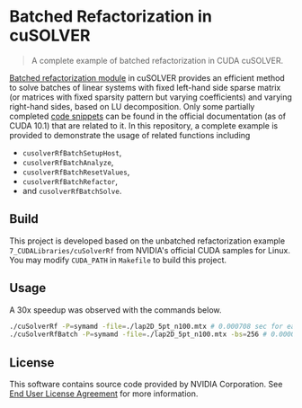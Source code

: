 # Batched Refactorization in cuSOLVER

> A complete example of batched refactorization in CUDA cuSOLVER.

[Batched refactorization module](https://docs.nvidia.com/cuda/archive/10.1/cusolver/index.html#glu-reference) in cuSOLVER provides an efficient method to solve batches of linear systems with fixed left-hand side sparse matrix (or matrices with fixed sparsity pattern but varying coefficients) and varying right-hand sides, based on LU decomposition.
Only some partially completed [code snippets](https://docs.nvidia.com/cuda/archive/10.1/cusolver/index.html#cuSolverRFbatch-example1) can be found in the official documentation (as of CUDA 10.1) that are related to it.
In this repository, a complete example is provided to demonstrate the usage of related functions including 
* ```cusolverRfBatchSetupHost```, 
* ```cusolverRfBatchAnalyze```, 
* ```cusolverRfBatchResetValues```, 
* ```cusolverRfBatchRefactor```, 
* and ```cusolverRfBatchSolve```.

## Build
This project is developed based on the unbatched refactorization example ```7_CUDALibraries/cuSolverRf``` from NVIDIA's official CUDA samples for Linux. You may modify ```CUDA_PATH``` in ```Makefile``` to build this project.

## Usage
A 30x speedup was observed with the commands below.
```sh
./cuSolverRf -P=symamd -file=./lap2D_5pt_n100.mtx # 0.000708 sec for each linear system
./cuSolverRfBatch -P=symamd -file=./lap2D_5pt_n100.mtx -bs=256 # 0.000021 sec for each linear system
```

## License
This software contains source code provided by NVIDIA Corporation. See [End User License Agreement](https://github.com/zishun/cuSolverRf-batch/blob/master/EULA.txt) for more information.
